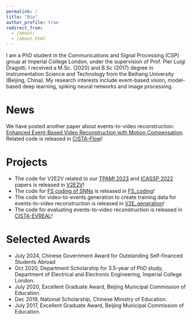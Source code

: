 ```yaml
---
permalink: /
title: "Bio"
author_profile: true
redirect_from: 
  - /about/
  - /about.html
---
```


I am a PhD student in the Communications and Signal Processing (CSP) group at Imperial College London, under the supervision of Prof. Pier Luigi Dragotti. I received a M.Sc. (2020) and B.Sc (2017) degree in Instrumentation Science and Technology from the Beihang University (Beijing, China). My research interests include event-based vision, model-based deep learning, spiking neural networks and image processing.

# News

We have posted another paper about events-to-video reconstruction: [Enhanced Event-Based Video Reconstruction with Motion Compensation](https://arxiv.org/abs/2403.11961). Related code is released in [CISTA-Flow](https://github.com/lsying009/CISTA-Flow)! 

# Projects 
- The code for V2E2V related to our [TPAMI 2023](https://doi.org/10.1109/TPAMI.2023.3278940) and [ICASSP 2022](https://doi.org/10.1109/ICASSP43922.2022.9746331) papers is released in [V2E2V](https://github.com/lsying009/V2E2V)!
- The code for [FS coding of SNNs](https://doi.org/10.3389/fnins.2023.1266003) is released in [FS_coding](https://github.com/lsying009/FS_coding)!
- The code for video-to-events generation to create training data for events-to-video reconstruction is released in [V2E_generation](https://github.com/lsying009/V2E_generation)!
- The code for evaluating events-to-video reconstruction is released in [CISTA-EVREAL](https://github.com/lsying009/CISTA-EVREAL)!


# Selected Awards
- July 2024, Chinese Government Award for Outstanding Self-financed Students Abroad
- Oct 2020, Department Scholarship for 3.5-year of PhD study, Department of Electrical and Electronic Engineering, Imperial College London.
- July 2020, Excellent Graduate Award, Beijing Municipal Commission of Education.
- Dec 2019, National Scholarship, Chinese Ministry of Education.
- July 2017, Excellent Graduate Award, Beijing Municipal Commission of Education.
